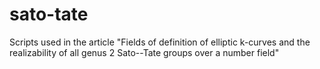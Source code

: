 # sato-tate
Scripts used in the article "Fields of definition of elliptic k-curves and the realizability of all genus 2 Sato--Tate groups over a number field"
